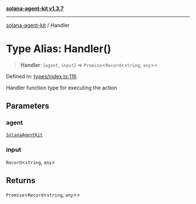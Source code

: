 [**solana-agent-kit v1.3.7**](../README.md)

***

[solana-agent-kit](../README.md) / Handler

# Type Alias: Handler()

> **Handler**: (`agent`, `input`) => `Promise`\<`Record`\<`string`, `any`\>\>

Defined in: [types/index.ts:116](https://github.com/scriptscrypt/solana-agent-kit/blob/28121611ae2e5ee3f891044cd4631bfb441231fc/src/types/index.ts#L116)

Handler function type for executing the action

## Parameters

### agent

[`SolanaAgentKit`](../classes/SolanaAgentKit.md)

### input

`Record`\<`string`, `any`\>

## Returns

`Promise`\<`Record`\<`string`, `any`\>\>
